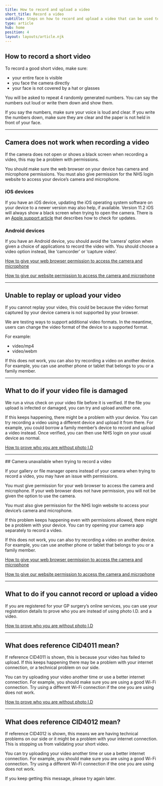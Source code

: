 ```yaml
---
title: How to record and upload a video
short_title: Record a video
subtitle: Steps on how to record and upload a video that can be used to prove who you are.
type: article
hub: home
position: 4
layout: layouts/article.njk
---
```

## How to record a short video

To record a good short video, make sure:
* your entire face is visible
* you face the camera directly
* your face is not covered by a hat or glasses

You will be asked to repeat 4 randomly generated numbers. You can say the numbers out loud or write them down and show them.

If you say the numbers, make sure your voice is loud and clear. If you write the numbers down, make sure they are clear and the paper is not held in front of your face.

***

## Camera does not work when recording a video

If the camera does not open or shows a black screen when recording a video, this may be a problem with permissions.

You should make sure the web browser on your device has camera and microphone permissions. You must also give permission for the NHS login website to access your device’s camera and microphone.

### iOS devices

If you have an iOS device, updating the iOS operating system software on your device to a newer version may also help, if available. Version 11.2 iOS will always show a black screen when trying to open the camera. There is an [Apple support article](https://support.apple.com/en-gb "Apple support article") that describes how to check for updates.

### Android devices

If you have an Android device, you should avoid the ‘camera’ option when given a choice of applications to record the video with. You should choose a video option instead, like ‘camcorder’ or ‘capture video’.

<a href="#how-to-give-your-web-browser-permission-to-access-the-camera-and-microphone">How to give your web browser permission to access the camera and microphone</a>

<a href="#how-to-give-our-website-permission-to-access-the-camera-and-microphone">How to give our website permission to access the camera and microphone</a>

***

## Unable to replay or upload your video

If you cannot replay your video, this could be because the video format captured by your device camera is not supported by your browser.

We are testing ways to support additional video formats. In the meantime, users can change the video format of the device to a supported format.

For example:
* video/mp4
* video/webm

If this does not work, you can also try recording a video on another device. For example, you can use another phone or tablet that belongs to you or a family member.

***

## What to do if your video file is damaged

We run a virus check on your video file before it is verified. If the file you upload is infected or damaged, you can try and upload another one.

If this keeps happening, there might be a problem with your device. You can try recording a video using a different device and upload it from there. For example, you could borrow a family member’s device to record and upload a video instead. Once verified, you can then use NHS login on your usual device as normal.

<a href="#how-to-prove-who-you-are-without-photo-I.D">How to prove who you are without photo I.D</a>

***

## Camera unavailable when trying to record a video

If your gallery or file manager opens instead of your camera when trying to record a video, you may have an issue with permissions.

You must give permission for your web browser to access the camera and microphone. If your web browser does not have permission, you will not be given the option to use the camera.

You must also give permission for the NHS login website to access your device’s camera and microphone.

If this problem keeps happening even with permissions allowed, there might be a problem with your device. You can try opening your camera app separately to record a video.

If this does not work, you can also try recording a video on another device. For example, you can use another phone or tablet that belongs to you or a family member.

<a href="#how-to-give-your-web-browser-permission-to-access-the-camera-and-microphone">How to give your web browser permission to access the camera and microphone</a>

<a href="#how-to-give-our-website-permission-to-access-the-camera-and-microphone">How to give our website permission to access the camera and microphone</a>

***

##  What to do if you cannot record or upload a video

If you are registered for your GP surgery’s online services, you can use your registration details to prove who you are instead of using photo I.D. and a video.

<a href="#how-to-prove-who-you-are-without-photo-I.D">How to prove who you are without photo I.D</a>

***

## What does reference CID4011 mean?

If reference CID4011 is shown, this is because your video has failed to upload. If this keeps happening there may be a problem with your internet connection, or a technical problem on our side.

You can try uploading your video another time or use a better internet connection. For example, you should make sure you are using a good Wi-Fi connection. Try using a different Wi-Fi connection if the one you are using does not work.

<a href="#how-to-prove-who-you-are-without-photo-I.D">How to prove who you are without photo I.D</a>

***

## What does reference CID4012 mean?

If reference CID4012 is shown, this means we are having technical problems on our side or it might be a problem with your internet connection. This is stopping us from validating your short video.

You can try uploading your video another time or use a better internet connection. For example, you should make sure you are using a good Wi-Fi connection. Try using a different Wi-Fi connection if the one you are using does not work.

If you keep getting this message, please try again later.
